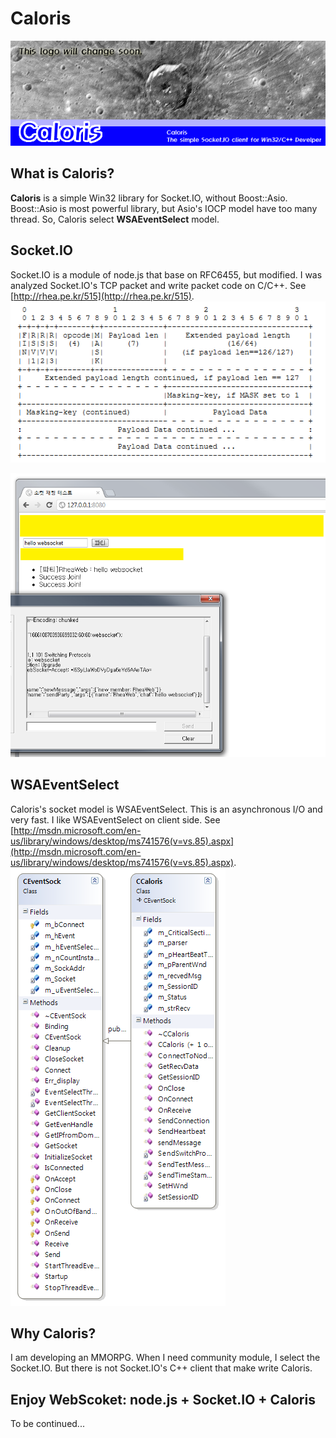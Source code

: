 # Caloris #

![](http://github.com/RheaStrike/Caloris/raw/master/PubImage/calroislogo.PNG)

## What is Caloris? ##

**Caloris** is a simple Win32 library for Socket.IO, without Boost::Asio. Boost::Asio is most powerful library, but Asio's IOCP model have too many thread.
So, Caloris select **WSAEventSelect** model.

## Socket.IO ##

Socket.IO is a module of node.js that base on RFC6455, but modified.
I was analyzed Socket.IO's TCP packet and write packet code on C/C++.
See [http://rhea.pe.kr/515](http://rhea.pe.kr/515).
![](http://github.com/RheaStrike/Caloris/raw/master/PubImage/websocket_framing.PNG)

![](http://github.com/RheaStrike/Caloris/raw/master/PubImage/ws.png)

## WSAEventSelect ##

Caloris's socket model is WSAEventSelect. This is an asynchronous I/O and very fast. I like WSAEventSelect on client side. See 
[http://msdn.microsoft.com/en-us/library/windows/desktop/ms741576(v=vs.85).aspx](http://msdn.microsoft.com/en-us/library/windows/desktop/ms741576(v=vs.85).aspx).
![](http://github.com/RheaStrike/Caloris/raw/master/PubImage/EventCaloris.PNG)

## Why Caloris? ##

I am developing an MMORPG. When I need community module, I select the Socket.IO.
But there is not Socket.IO's C++ client that make write Caloris.

## Enjoy WebScoket: node.js + Socket.IO + Caloris ##

To be continued...
